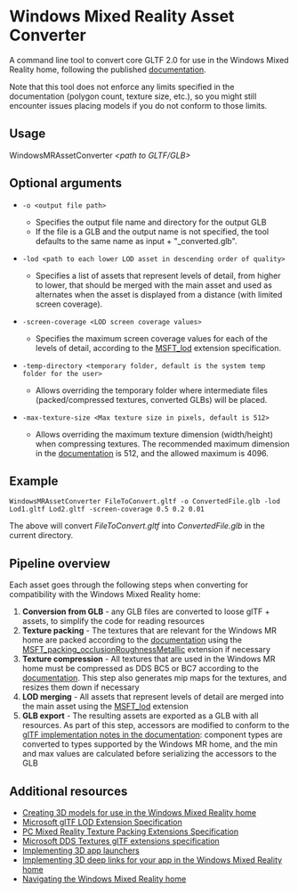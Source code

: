 # Windows Mixed Reality Asset Converter

A command line tool to convert core GLTF 2.0 for use in the Windows Mixed Reality home, following the published [documentation](https://developer.microsoft.com/en-us/windows/mixed-reality/creating_3d_models_for_use_in_the_windows_mixed_reality_home).

Note that this tool does not enforce any limits specified in the documentation (polygon count, texture size, etc.), so you might still encounter issues placing models if you do not conform to those limits.

## Usage
WindowsMRAssetConverter _&lt;path to GLTF/GLB&gt;_

## Optional arguments
- `-o <output file path>`
  - Specifies the output file name and directory for the output GLB
  - If the file is a GLB and the output name is not specified, the tool defaults to the same name as input + "_converted.glb".

- `-lod <path to each lower LOD asset in descending order of quality>`
  - Specifies a list of assets that represent levels of detail, from higher to lower, that should be merged with the main asset and used as alternates when the asset is displayed from a distance (with limited screen coverage).

- `-screen-coverage <LOD screen coverage values>`
  - Specifies the maximum screen coverage values for each of the levels of detail, according to the [MSFT_lod](https://github.com/sbtron/glTF/tree/MSFT_lod/extensions/Vendor/MSFT_lod) extension specification.

- `-temp-directory <temporary folder, default is the system temp folder for the user>`
  - Allows overriding the temporary folder where intermediate files (packed/compressed textures, converted GLBs) will be placed.

- `-max-texture-size <Max texture size in pixels, default is 512>`
  - Allows overriding the maximum texture dimension (width/height) when compressing textures. The recommended maximum dimension in the [documentation](https://developer.microsoft.com/en-us/windows/mixed-reality/creating_3d_models_for_use_in_the_windows_mixed_reality_home#texture_resolutions_and_workflow) is 512, and the allowed maximum is 4096.

## Example
`WindowsMRAssetConverter FileToConvert.gltf -o ConvertedFile.glb -lod Lod1.gltf Lod2.gltf -screen-coverage 0.5 0.2 0.01`

The above will convert _FileToConvert.gltf_ into _ConvertedFile.glb_ in the current directory.

## Pipeline overview

Each asset goes through the following steps when converting for compatibility with the Windows Mixed Reality home:

1. **Conversion from GLB** - any GLB files are converted to loose glTF + assets, to simplify the code for reading resources
1. **Texture packing** - The textures that are relevant for the Windows MR home are packed according to the [documentation](https://developer.microsoft.com/en-us/windows/mixed-reality/creating_3d_models_for_use_in_the_windows_mixed_reality_home#materials) using the [MSFT\_packing\_occlusionRoughnessMetallic](https://github.com/sbtron/glTF/tree/MSFT_lod/extensions/Vendor/MSFT_packing_occlusionRoughnessMetallic) extension if necessary
1. **Texture compression** - All textures that are used in the Windows MR home must be compressed as DDS BC5 or BC7 according to the [documentation](https://developer.microsoft.com/en-us/windows/mixed-reality/creating_3d_models_for_use_in_the_windows_mixed_reality_home#materials). This step also generates mip maps for the textures, and resizes them down if necessary
1. **LOD merging** - All assets that represent levels of detail are merged into the main asset using the [MSFT_lod](https://github.com/sbtron/glTF/tree/MSFT_lod/extensions/Vendor/MSFT_lod) extension
1. **GLB export** - The resulting assets are exported as a GLB with all resources. As part of this step, accessors are modified to conform to the [glTF implementation notes in the documentation](https://developer.microsoft.com/en-us/windows/mixed-reality/creating_3d_models_for_use_in_the_windows_mixed_reality_home#gltf_implementation_notes): component types are converted to types supported by the Windows MR home, and the min and max values are calculated before serializing the accessors to the GLB

## Additional resources

- [Creating 3D models for use in the Windows Mixed Reality home](https://developer.microsoft.com/en-us/windows/mixed-reality/creating_3d_models_for_use_in_the_windows_mixed_reality_home)
- [Microsoft glTF LOD Extension Specification](https://github.com/sbtron/glTF/tree/MSFT_lod/extensions/Vendor/MSFT_lod)
- [PC Mixed Reality Texture Packing Extensions Specification](https://github.com/sbtron/glTF/tree/MSFT_lod/extensions/Vendor/MSFT_packing_occlusionRoughnessMetallic)
- [Microsoft DDS Textures glTF extensions specification](https://github.com/sbtron/glTF/tree/MSFT_lod/extensions/Vendor/MSFT_texture_dds)
- [Implementing 3D app launchers](https://developer.microsoft.com/en-us/windows/mixed-reality/implementing_3d_app_launchers)
- [Implementing 3D deep links for your app in the Windows Mixed Reality home](https://developer.microsoft.com/en-us/windows/mixed-reality/implementing_3d_deep_links_for_your_app_in_the_windows_mixed_reality_home)
- [Navigating the Windows Mixed Reality home](https://developer.microsoft.com/en-us/windows/mixed-reality/navigating_the_windows_mixed_reality_home)

